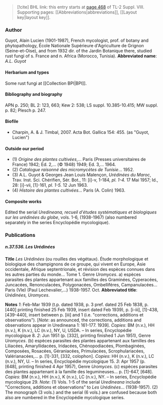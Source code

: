 > [!cite] BHL link: this entry starts at [page 468](https://www.biodiversitylibrary.org/page/33258946) of TL-2 Suppl. VIII.
> Supporting pages: [[Abbreviations|abbreviations]], [[Layout key|layout key]].

### Author

Guyot, Alain Lucien (1901-1987), French mycologist, prof. of botany and phytopathology, École Nationale Supérieure d'Agriculture de Grignon (Seine-et-Oise), and from 1932 dir. of the Jardin Botanique there, studied rust fungi of s. France and n. Africa (Morocco, Tunisia). 
**Abbreviated name**: *A.L. Guyot*

#### Herbarium and types

Some rust fungi at [[Collection BPI|BPI]].

#### Bibliography and biography

APN p. 250; BL 2: 123, 663; Kew 2: 538; LS suppl. 10.385-10.415; MW suppl. p. 82; Plesch p. 247.

#### Biofile

- Charpin, A. & J. Timbal, 2007. Acta Bot. Gallica 154: 455. (as "Guyot, Lucien")

#### Outside our period

- (1) *Origine des plantes cultivées*,... Paris (Presses universitaires de France) 1942; Ed. 2,... (© 1948) 1949; Ed. 3,... 1964.
- (2) *Catalogue raisonné des micromycètes de Tunisie*... 1952.
- (3) A.L. Guyot & Georges Jean Louis Malençon, *Urédinées du Maroc*, Trav. Inst. Sci. Chérifien, Sér. Bot., 11: \[i\]-v, 1-184, *pl. 1-4.* 17 Mai 1957; Id., 28: \[i\]-vii, \[1\]-161, *pl. 1-5.* 12 Jun 1963.
- (4) *Histoire des plantes cultivées*... Paris (A. Colin) 1963.

#### Composite works

Edited the serial *Uredineana, recueil d'études systématiques et biologiques sur les urédinées du globe*, vols. 1-6, (1938-1967) (also numbered separately in the series Encyclopédie mycologique).

### Publications

##### n.37.536. Les Urédinées

**Title**
*Les Urédinées* (ou rouilles des végétaux). Étude morphologique et biologique des champignons de ce groupe, qui vivent en Europe, Asie occidentale, Afrique septentrionale, et révision des espèces connues dans les autres parties du monde... Tome 1. Genre *Uromyces*. a) espèces parasites des plantes appartenant aux familles des Graminées, Cyperacées, Juncacées, Renonculacées, Polygonacées, Ombelliféres, Campanulacées... Paris (VIe) (Paul Lechevalier,...) 1938-1957. Oct.
**Abbreviated title**: *Urédinées, Uromyces*.

**Notes**
*1*: Feb-Mar 1939 (t.p. dated 1938, p. 3 pref. dated 25 Feb 1838, p. \[440\] printing finished 25 Feb 1939, insert dated Feb 1939), p. \[i-iii\], \[1\]-438, \[439-440\], insert between p. \[iii\] and 1 (i.e. "corrections, additions et observations"). \[*Note*: as announced, the corrections, additions and observations appear in Uredineana 1: 161-177. 1939\]. *Copies*: BM (n.v.), HH (n.v.), K (n.v.), LC (n.v.), NY, U, USDA. – In series, Encyclopédie mycologique 8.
*2*: Jun 1951 (p. \[332\], printing finished 1 Jun 1951), Genre *Uromyces*. (b) espèces parasites des plantes appartenant aux familles des Liliacées, Amaryllidacées, Iridacées, Chénopodiacées, Plombaginées, Composées, Rosacées, Géraniacées, Primulacées, Scrophulariacées, Valérianacées,... p. \[1\]-331, \[332, colophon\]. *Copies*: HH (n.v.), K (n.v.), LC (n.v.), NY, U. – In series, Encyclopédie mycologique 15.
*3*: Apr 1957 (p. \[648\], printing finished 4 Apr 1957), Genre *Uromyces*. (c) espèces parasites des plantes appartenant à la famille des legumineuses... p. \[1\]-647, \[648\]. *Copies*: BM (n.v.), HH (n.v.), K (n.v.), LC (n.v.), NY. – In series, Encyclopédie mycologique 29.
*Note*: (1) Vols. 1-5 of the serial *Uredineana* include "Corrections, additions et observations" to *Les Urédinées*... (1938-1957). (2) The monograph (3 vols.) and the serial (6 vols.) are confused because both also are numbered in the Encyclopédie mycologique series.

